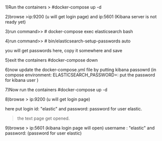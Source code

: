 1)Run the containers > #docker-compose up -d

2)browse >ip:9200 (u will get login page) and ip:5601 (Kibana server is not ready yet)

3)run command>> # docker-compose exec elasticsearch bash

4)run command>> # bin/elasticsearch-setup-passwords auto

you will get passwords here,  copy it somewhere and save

5)exit the containers #docker-compose down

6)now update the  docker-compose.yml file by putting kibana passowrd (in compose environment: ELASTICSEARCH_PASSWORD=: put the password for kibana user )

7)Now run the containers #docker-compose up -d

8)browse > ip:9200 (u will get login page)

here put login id: "elastic" and password: password for user elastic.
>the text page get opened.

9)browse > ip:5601 (kibana login page will open)
username : "elastic" and password: (password for user elastic)

 
